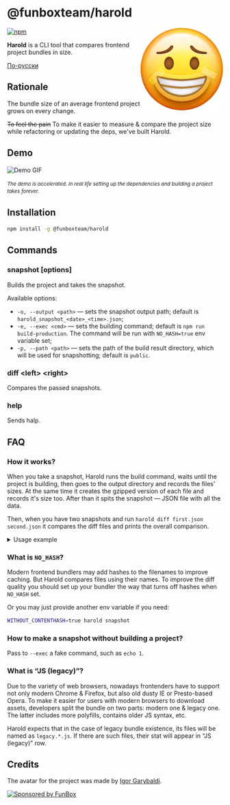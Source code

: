 # @funboxteam/harold

<img align="right" width="192" height="192"
     alt="Harold avatar: Sad emoji with a smile mask on a face"
     src="./logo.png">
     
[![npm](https://img.shields.io/npm/v/@funboxteam/harold.svg)](https://www.npmjs.com/package/@funboxteam/harold)

**Harold** is a CLI tool that compares frontend project bundles in size.

[По-русски](./README.ru.md)

## Rationale

The bundle size of an average frontend project grows on every change. 

~~To feel the pain~~ To make it easier to measure & compare the project size while refactoring or updating the deps, 
we've built Harold.

## Demo

<img align="center"
     alt="Demo GIF"
     src="./demo.gif">
     
<small><i>The demo is accelerated. In real life setting up the dependencies and building a project takes forever.</i></small>

## Installation

```bash
npm install -g @funboxteam/harold
```

## Commands

### snapshot \[options\]

Builds the project and takes the snapshot.

Available options:

- `-o, --output <path>` — sets the snapshot output path; default is `harold_snapshot_<date>_<time>.json`;
- `-e, --exec <cmd>` — sets the building command; default is `npm run build-production`. The command will be run with
`NO_HASH=true` env variable set;
- `-p, --path <path>` — sets the path of the build result directory, which will be used for snapshotting; 
  default is `public`.

### diff \<left\> \<right\>

Compares the passed snapshots.

### help

Sends halp.

## FAQ

### How it works?

When you take a snapshot, Harold runs the build command, waits until the project is building, then goes to the output 
directory and records the files' sizes. At the same time it creates the gzipped version of each file and records 
it's size too. After than it spits the snapshot — JSON file with all the data.

Then, when you have two snapshots and run `harold diff first.json second.json` it compares the diff files and prints
the overall comparison.

<details>
  <summary>Usage example</summary>

  ```bash
  # Open your project folder
  $ cd ~/my-syper-kewl-project/
  
  # Take the first snapshot
  $ harold snapshot -o before.json
  
  # Make some changes in the project
  
  # Take the second snapshot
  $ harold snapshot -o after.json
  
  # Compare them
  $ harold diff before.json after.json
  
  Snapshots:
   Left: 11/10/2020 6:30:56 PM • my-syper-kewl-project • master
   Right: 11/10/2020 6:45:13 PM • my-syper-kewl-project • improvement/framework-update
  
  Build time:
   16 seconds slower (Left: 129 seconds, Right: 145 seconds)
  
  Diff by category:
   ————————————————————————————————————————————————————————————————————————————————————
                  before              after               Changes
   ————————————————————————————————————————————————————————————————————————————————————
    JS            1.04 MB (270 kB)    1.12 MB (294 kB)    +78.2 kB (+23.7 kB), +1 item
   ————————————————————————————————————————————————————————————————————————————————————
    JS (legacy)   1.07 MB (285 kB)    1.16 MB (314 kB)    +90.6 kB (+28.6 kB), +1 item
   ————————————————————————————————————————————————————————————————————————————————————
    CSS           144 kB (23.4 kB)    144 kB (23.4 kB)    No changes
   ————————————————————————————————————————————————————————————————————————————————————
    Images        5.26 MB (5.23 MB)   5.26 MB (5.23 MB)   No changes
   ————————————————————————————————————————————————————————————————————————————————————
    Fonts         159 kB (159 kB)     159 kB (159 kB)     No changes
   ————————————————————————————————————————————————————————————————————————————————————
    Videos        1.59 MB (1.58 MB)   1.59 MB (1.58 MB)   No changes
   ————————————————————————————————————————————————————————————————————————————————————
    Other         127 kB (13.2 kB)    127 kB (13.3 kB)    +364 B (+82 B)
   ————————————————————————————————————————————————————————————————————————————————————
  
    Total         9.4 MB (7.56 MB)    9.57 MB (7.61 MB)   +169 kB (+52.4 kB), +2 items
   ————————————————————————————————————————————————————————————————————————————————————
  
  Diff by files:
   m public: +169 kB (+52.4 kB)
   m public/10.js: +16 B (+4 B)
   m public/11.js: -20 B (-3 B)
   + public/12.js: 301 B (143 B)
   m public/3.js: +1.84 kB (+621 B)
   m public/app.js: +4.18 kB (+843 B)
   m public/legacy.10.js: +42 B (+18 B)
   + public/legacy.12.js: 513 B (148 B)
   m public/legacy.3.js: +1.9 kB (+634 B)
   m public/legacy.app.js: +6.83 kB (+1 kB)
   m public/legacy.vendor.js: +81.3 kB (+26.8 kB)
   m public/legacy.vendor.js.LICENSE: +182 B (+41 B)
   m public/vendor.js: +72.2 kB (+22.1 kB)
   m public/vendor.js.LICENSE: +182 B (+41 B)
  ```
</details>

### What is `NO_HASH`?

Modern frontend bundlers may add hashes to the filenames to improve caching. But Harold compares files using
their names. To improve the diff quality you should set up your bundler the way that turns off hashes when `NO_HASH` set.

Or you may just provide another env variable if you need:

```bash
WITHOUT_CONTENTHASH=true harold snapshot
```

### How to make a snapshot without building a project?

Pass to `--exec` a fake command, such as `echo 1`.

### What is “JS (legacy)”?

Due to the variety of web browsers, nowadays frontenders have to support not only modern Chrome & Firefox, but also
old dusty IE or Presto-based Opera. To make it easier for users with modern browsers to download assets,
developers split the bundle on two parts: modern one & legacy one. The latter includes more polyfills, 
contains older JS syntax, etc. 

Harold expects that in the case of legacy bundle existence, its files will be named as `legacy.*.js`. If there are such 
files, their stat will appear in “JS (legacy)” row.   

## Credits

The avatar for the project was made by [Igor Garybaldi](http://pandabanda.com/).

[![Sponsored by FunBox](https://funbox.ru/badges/sponsored_by_funbox_centered.svg)](https://funbox.ru)
